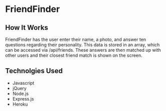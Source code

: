 # FriendFinder
## How It Works
FriendFinder has the user enter their name, a photo, and answer ten questions regarding their personality. This data is stored in an array, which can be accessed via /api/friends. These answers are then matched up with other users and their closest friend match is shown on the screen. 

## Technolgies Used
* Javascript
* jQuery
* Node.js
* Express.js
* Heroku
